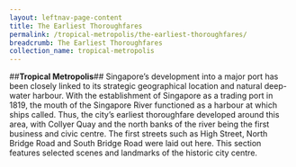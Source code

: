 ```yaml
---
layout: leftnav-page-content
title: The Earliest Thoroughfares
permalink: /tropical-metropolis/the-earliest-thoroughfares/
breadcrumb: The Earliest Thoroughfares
collection_name: tropical-metropolis
---
```

##**Tropical Metropolis**##
Singapore’s development into a major port has been closely linked to its strategic geographical location and natural deep-water harbour. With the establishment of Singapore as a trading port in 1819, the mouth of the Singapore River functioned as a harbour at which ships called. Thus, the city’s earliest thoroughfare developed around this area, with Collyer Quay and the north banks of the river being the first business and civic centre. The first streets such as High Street, North Bridge Road and South Bridge Road were laid out here.  This section features selected scenes and landmarks of the historic city centre. 
